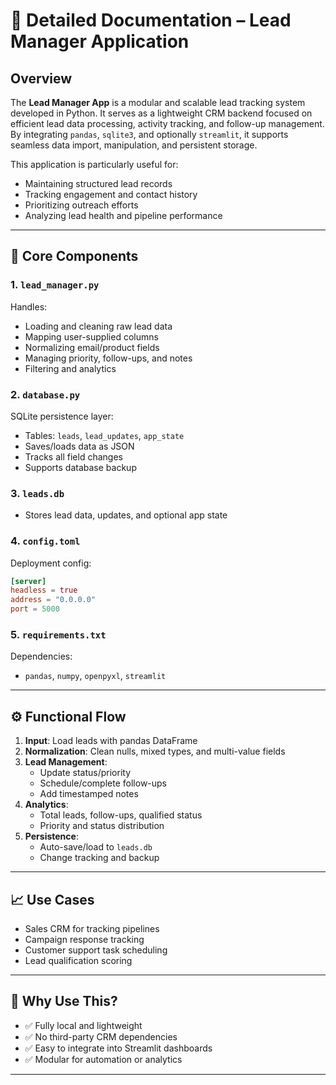 # 📘 Detailed Documentation – Lead Manager Application

## Overview

The **Lead Manager App** is a modular and scalable lead tracking system developed in Python. It serves as a lightweight CRM backend focused on efficient lead data processing, activity tracking, and follow-up management. By integrating `pandas`, `sqlite3`, and optionally `streamlit`, it supports seamless data import, manipulation, and persistent storage.

This application is particularly useful for:
- Maintaining structured lead records
- Tracking engagement and contact history
- Prioritizing outreach efforts
- Analyzing lead health and pipeline performance

---

## 🔧 Core Components

### 1. `lead_manager.py`
Handles:
- Loading and cleaning raw lead data
- Mapping user-supplied columns
- Normalizing email/product fields
- Managing priority, follow-ups, and notes
- Filtering and analytics

### 2. `database.py`
SQLite persistence layer:
- Tables: `leads`, `lead_updates`, `app_state`
- Saves/loads data as JSON
- Tracks all field changes
- Supports database backup

### 3. `leads.db`
- Stores lead data, updates, and optional app state

### 4. `config.toml`
Deployment config:
```toml
[server]
headless = true
address = "0.0.0.0"
port = 5000
```

### 5. `requirements.txt`
Dependencies:
- `pandas`, `numpy`, `openpyxl`, `streamlit`

---

## ⚙️ Functional Flow

1. **Input**: Load leads with pandas DataFrame
2. **Normalization**: Clean nulls, mixed types, and multi-value fields
3. **Lead Management**:
   - Update status/priority
   - Schedule/complete follow-ups
   - Add timestamped notes
4. **Analytics**:
   - Total leads, follow-ups, qualified status
   - Priority and status distribution
5. **Persistence**:
   - Auto-save/load to `leads.db`
   - Change tracking and backup

---

## 📈 Use Cases

- Sales CRM for tracking pipelines
- Campaign response tracking
- Customer support task scheduling
- Lead qualification scoring

---

## 🧠 Why Use This?

- ✅ Fully local and lightweight
- ✅ No third-party CRM dependencies
- ✅ Easy to integrate into Streamlit dashboards
- ✅ Modular for automation or analytics

---
